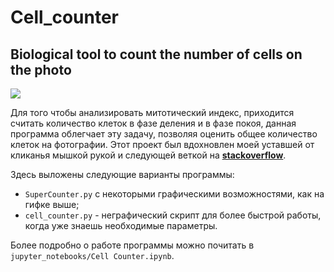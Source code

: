 # Cell_counter
## Biological tool to count the number of cells on the photo

![](https://j.gifs.com/0YlJZ3.gif)

Для того чтобы анализировать митотический индекс, приходится считать количество клеток в фазе деления и в фазе покоя, данная программа облегчает эту задачу, позволяя оценить общее количество клеток на фотографии. Этот проект был вдохновлен моей уставшей от кликанья мышкой рукой и следующей веткой на [**stackoverflow**](https://stackoverflow.com/questions/58751101/count-number-of-cells-in-the-image).

Здесь выложены следующие варианты программы:
- `SuperCounter.py` с некоторыми графическими возможностями, как на гифке выше;
- `cell_counter.py` - неграфический скрипт для более быстрой работы, когда уже знаешь необходимые параметры. 

Более подробно о работе программы можно почитать в `jupyter_notebooks/Cell Counter.ipynb`.
